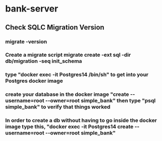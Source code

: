 # bank-server

## Check SQLC Migration Version
### migrate  -version
### Create a migrate script migrate create -ext sql -dir db/migration -seq init_schema

### type "docker exec -it Postgres14 /bin/sh" to get into your Postgres docker image

### create your database in the docker image "create --username=root --owner=root simple_bank"  then type "psql simple_bank" to verify that things worked

### In order to create a db without having to go inside the docker image type this, "docker exec -it Postgres14 create --username=root --owner=root simple_bank"
